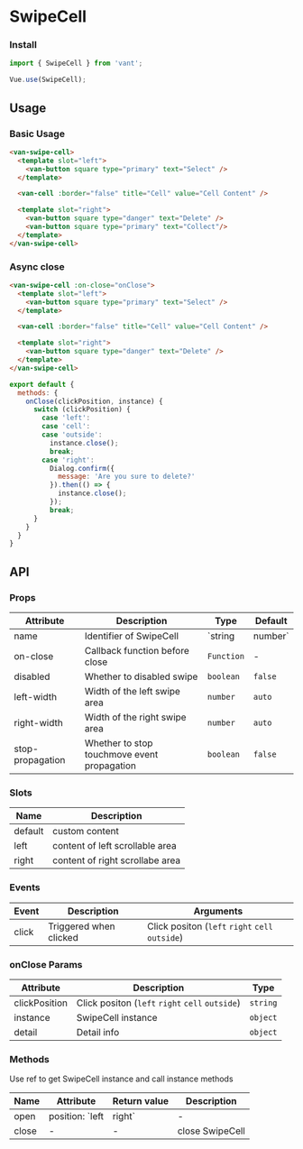# SwipeCell

### Install

``` javascript
import { SwipeCell } from 'vant';

Vue.use(SwipeCell);
```

## Usage

### Basic Usage

```html
<van-swipe-cell>
  <template slot="left">
    <van-button square type="primary" text="Select" />
  </template>

  <van-cell :border="false" title="Cell" value="Cell Content" />

  <template slot="right">
    <van-button square type="danger" text="Delete" />
    <van-button square type="primary" text="Collect"/>
  </template>
</van-swipe-cell>
```

### Async close

```html
<van-swipe-cell :on-close="onClose">
  <template slot="left">
    <van-button square type="primary" text="Select" />
  </template>

  <van-cell :border="false" title="Cell" value="Cell Content" />

  <template slot="right">
    <van-button square type="danger" text="Delete" />
  </template>
</van-swipe-cell>
```

```js
export default {
  methods: {
    onClose(clickPosition, instance) {
      switch (clickPosition) {
        case 'left':
        case 'cell':
        case 'outside':
          instance.close();
          break;
        case 'right':
          Dialog.confirm({
            message: 'Are you sure to delete?'
          }).then(() => {
            instance.close();
          });
          break;
      }
    }
  }
}
```

## API

### Props

| Attribute | Description | Type | Default |
|------|------|------|------|
| name | Identifier of SwipeCell | `string | number` | - |
| on-close | Callback function before close | `Function` | - |
| disabled | Whether to disabled swipe | `boolean` | `false` |
| left-width | Width of the left swipe area | `number` | `auto` |
| right-width | Width of the right swipe area | `number` | `auto` |
| stop-propagation | Whether to stop touchmove event propagation | `boolean` | `false` |

### Slots

| Name | Description |
|------|------|
| default | custom content |
| left | content of left scrollable area |
| right | content of right scrollabe area |

### Events

| Event | Description | Arguments |
|------|------|------|
| click | Triggered when clicked | Click positon (`left` `right` `cell` `outside`) |

### onClose Params

| Attribute | Description | Type |
|------|------|------|
| clickPosition | Click positon (`left` `right` `cell` `outside`) | `string` |
| instance | SwipeCell instance | `object` |
| detail | Detail info | `object` |

### Methods

Use ref to get SwipeCell instance and call instance methods

| Name | Attribute | Return value | Description |
|------|------|------|------|
| open | position: `left | right` | - | open SwipeCell |
| close | - | - | close SwipeCell |
